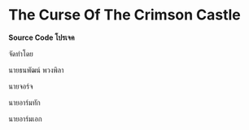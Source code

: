 # The Curse Of The Crimson Castle
**Source Code โปรเจค**

จัดทำโดย

นายธนพัฒน์	พวงพิลา 

นายจอร์จ

นายอาร์มทัก

นายอาร์มเอก



